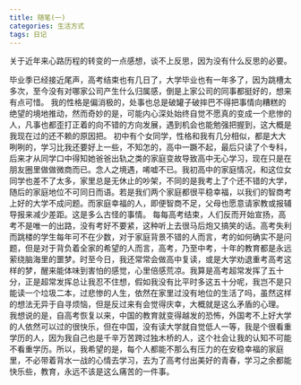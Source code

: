 ```yaml
---
title: 随笔(一)
categories: 生活方式
tags: 日记
---
```

关于近年来心路历程的转变的一点感想，谈不上反思，因为没有什么反思的必要。
<!-- more -->
毕业季已经接近尾声，高考结束也有几日了，大学毕业也有一年多了，因为跳槽太多次，至今没有对哪家公司产生什么归属感，倒是上家公司的同事都挺好的，想来有点可惜。
我的性格是偏消极的，处事也总是破罐子破摔巴不得把事情向糟糕的绝望的境地推动，然而奇妙的是，可能内心深处始终自觉不愿真的变成一个悲惨的人，凡事也都歪打正着的向不错的方向发展，遇到机会也能勉强把握到，这大概是我现在过的还不赖的原因把。
初中有个女同学，性格和我有几分相似，都是大大咧咧的，学习比我还要好上一些，不知怎的，高中一蹶不起，最后只读了个专科，后来才从同学口中得知她爸爸出轨之类的家庭变故导致高中无心学习，现在只是在朋友圈里做做微商而已。念人之境遇，唏嘘不已。我初高中的家庭情况，和这位女同学也差不了太多，家里总是无休止的吵架，不同的是我考上了个还不错的大学，随后的家庭地位不可同日而语。若是我们两个家庭都很平稳幸福，以我们的智商考上好的大学不成问题。而家庭幸福的人，即便智商不足，父母也愿意请家教或报辅导报来减少差距。这是多么古怪的事情。
每每高考结束，人们反而开始宣扬，高考不是唯一的出路，没有考好不要紧，这种听上去很马后炮又搞笑的话。高考失利而跳楼的学生每年可不在少数，对于家庭背景不错的人而言，考的如何确实不是问题，但是对于背负着全家的希望的人而言，高考，乃至中考，十年的教育都是永远萦绕脑海里的噩梦。时至今日，我还常常会做高中复读，或是大学劝退重考高考这样的梦，醒来能体味到害怕的感觉，心里倍感荒凉。我算是高考超常发挥了五十分，正是超常发挥总让我忍不住想，假如我没有比平时多这五十分呢，我岂不是只能读一个垃圾二本，过悲惨的人生，依然在家里过没有地位的生活了吗，虽然这样的想法无异于自寻烦恼，但是反过来有会觉得庆幸，大概就是这么矛盾的心理。
我想说的是，自高考恢复以来，中国的教育就变得越发的恐怖，外国考不上好大学的人依然可以过的很快乐，但在中国，没有读大学就自觉低人一等，我是个很看重学历的人，因为我自己也是千辛万苦跨过独木桥的人，这个社会让我的认知不可能不看重学历。所以，我希望的是，每个人都能不那么有压力的在安稳幸福的家庭里，不必带着背水一战的心情去学习，去为了高考付出美好的青春，学习之余都能快乐些，教育，永远不该是这么痛苦的一件事。